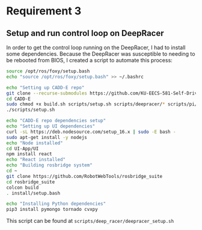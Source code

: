 # Requirement 3 
## Setup and run control loop on DeepRacer

In order to get the control loop running on the DeepRacer, I had to install some dependencies. Because the DeepRacer was susceptible to needing to be rebooted from BIOS, I created a script to automate this process:

```bash
source /opt/ros/foxy/setup.bash
echo "source /opt/ros/foxy/setup.bash" >> ~/.bashrc

echo "Setting up CADD-E repo"
git clone --recurse-submodules https://github.com/KU-EECS-581-Self-Driving-Golfcart/CADD-E
cd CADD-E
sudo chmod +x build.sh scripts/setup.sh scripts/deepracer/* scripts/pi/*
./scripts/setup.sh

echo "CADD-E repo dependencies setup"
echo "Setting up UI dependencies"
curl -sL https://deb.nodesource.com/setup_16.x | sudo -E bash -
sudo apt-get install -y nodejs
echo "Node installed"
cd UI-App/UI
npm install react
echo "React installed"
echo "Building rosbridge system"
cd ~
git clone https://github.com/RobotWebTools/rosbridge_suite
cd rosbridge_suite
colcon build
. install/setup.bash

echo "Installing Python dependencies"
pip3 install pymongo tornado cvxpy
```

This script can be found at `scripts/deep_racer/deepracer_setup.sh`